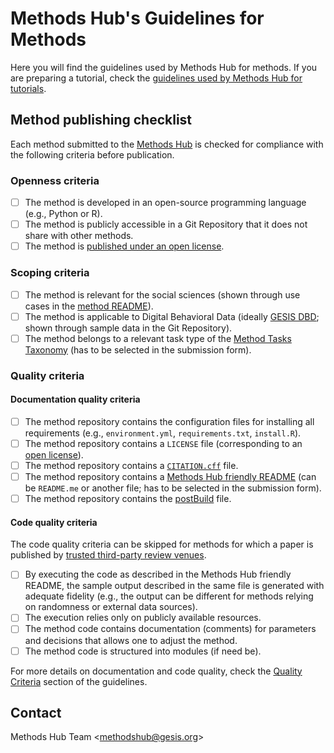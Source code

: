 # Methods Hub's Guidelines for Methods

Here you will find the guidelines used by Methods Hub for methods. If you are preparing a tutorial, check the [guidelines used by Methods Hub for tutorials](https://github.com/GESIS-Methods-Hub/guidelines-for-tutorials).

## Method publishing checklist

Each method submitted to the [Methods Hub](https://methodshub.gesis.org/) is checked for compliance with the following criteria before publication.

### Openness criteria

- [ ] The method is developed in an open-source programming language (e.g., Python or R).
- [ ] The method is publicly accessible in a Git Repository that it does not share with other methods.
- [ ] The method is [published under an open license](https://opensource.guide/legal/#which-open-source-license-is-appropriate-for-my-project).

### Scoping criteria

- [ ] The method is relevant for the social sciences (shown through use cases in the [method README](#documentation-quality-criteria)).
- [ ] The method is applicable to Digital Behavioral Data (ideally [GESIS DBD](https://www.gesis.org/en/institute/about-us/digital-behavioral-data); shown through sample data in the Git Repository).
- [ ] The method belongs to a relevant task type of the [Method Tasks Taxonomy](methods-tasks.md) (has to be selected in the submission form).

### Quality criteria

#### Documentation quality criteria

- [ ] The method repository contains the configuration files for installing all requirements (e.g., `environment.yml`, `requirements.txt`, `install.R`).
- [ ] The method repository contains a `LICENSE` file (corresponding to an [open license](https://docs.github.com/en/communities/setting-up-your-project-for-healthy-contributions/adding-a-license-to-a-repository)).
- [ ] The method repository contains a [`CITATION.cff`](https://citation-file-format.github.io/) file.
- [ ] The method repository contains a [Methods Hub friendly README](method-README-template.md) (can be  `README.me` or another file; has to be selected in the submission form).
- [ ] The method repository contains the [postBuild](https://methodshub.gesis.org/snippet/postBuild) file.

#### Code quality criteria

The code quality criteria can be skipped for methods for which a paper is published by [trusted third-party review venues](method-guide.md#trusted-third-party-review-venues).

- [ ] By executing the code as described in the Methods Hub friendly README, the sample output described in the same file is generated with adequate fidelity (e.g., the output can be different for methods relying on randomness or external data sources).
- [ ] The execution relies only on publicly available resources.
- [ ] The method code contains documentation (comments) for parameters and decisions that allows one to adjust the method.
- [ ] The method code is structured into modules (if need be).

For more details on documentation and code quality, check the [Quality Criteria](method-guide.md#quality-criteria) section of the guidelines.

## Contact

Methods Hub Team &lt;[methodshub@gesis.org][methodshub-email]&gt;

[methodshub-email]: mailto:methodshub@gesis.org
